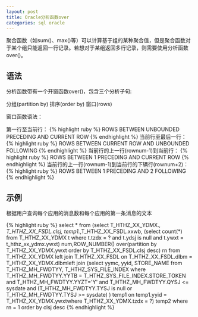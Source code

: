 ```yaml
---
layout: post
title: Oracle分析函数over
categories: sql oracle
---
```


聚合函数（如sum()、max()等）可以计算基于组的某种聚合值，但是聚合函数对于某个组只能返回一行记录。若想对于某组返回多行记录，则需要使用分析函数over()。

## 语法

分析函数带有一个开窗函数over()，包含三个分析子句:

分组(partition by)
排序(order by)
窗口(rows)

窗口函数语法：

第一行至当前行：
{% highlight ruby %}
ROWS BETWEEN UNBOUNDED PRECEDING AND CURRENT ROW
{% endhighlight %}
当前行至最后一行：
{% highlight ruby %}
ROWS BETWEEN CURRENT ROW AND UNBOUNDED FOLLOWING
{% endhighlight %}
当前行的上一行(rownum-1)到当前行：
{% highlight ruby %}
ROWS BETWEEN 1 PRECEDING AND CURRENT ROW
{% endhighlight %}
当前行的上一行(rownum-1)到当前行的下辆行(rownum+2)：
{% highlight ruby %}
ROWS BETWEEN 1 PRECEDING AND 2 FOLLOWING
{% endhighlight %}

## 示例

根据用户查询每个应用的消息数和每个应用的第一条消息的文本

{% highlight ruby %}
select * from (select T_HTHZ_XX_YDMX.*, T_HTHZ_XX_FSDL.clsj, temp1.*,T_HTHZ_XX_FSDL.xxwb, (select count(*) from T_HTHZ_XX_YDMX t 
where t.tzdx = ? and t.ydsj is null and t.ywxt = t_hthz_xx_ydmx.ywxt) num,ROW_NUMBER() over(partition by T_HTHZ_XX_YDMX.ywxt 
order by T_HTHZ_XX_FSDL.clsj desc) rn from T_HTHZ_XX_YDMX left join T_HTHZ_XX_FSDL on T_HTHZ_XX_FSDL.dlbm = T_HTHZ_XX_YDMX.dlbmleft 
join (select yymc, yyid, STORE_NAME from T_HTHZ_MH_FWDTYY, T_HTHZ_SYS_FILE_INDEX where T_HTHZ_MH_FWDTYY.YYTB = 
T_HTHZ_SYS_FILE_INDEX.STORE_TOKEN and T_HTHZ_MH_FWDTYY.YYZT='Y' and T_HTHZ_MH_FWDTYY.QYSJ <= sysdate and (T_HTHZ_MH_FWDTYY.TYSJ is 
null or T_HTHZ_MH_FWDTYY.TYSJ >= sysdate) ) temp1 on temp1.yyid = T_HTHZ_XX_YDMX.ywxtwhere T_HTHZ_XX_YDMX.tzdx = ?) temp2 where 
rn = 1 order by clsj desc
{% endhighlight %}


<div id="gitalk-container-oracle-over"></div>

<script>
  $(document).ready(function() {
    window.initOracleOverComment();
  })
</script>